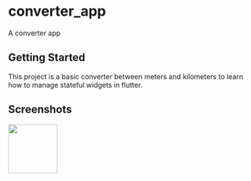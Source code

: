 # converter_app

A converter app

## Getting Started

This project is a basic converter between meters and kilometers to learn how to manage
stateful widgets in flutter.

## Screenshots

<div>
<a href="url"><img src="https://ibb.co/0VDsFjW" align="center" height="100" width="100"></a>
</div>



